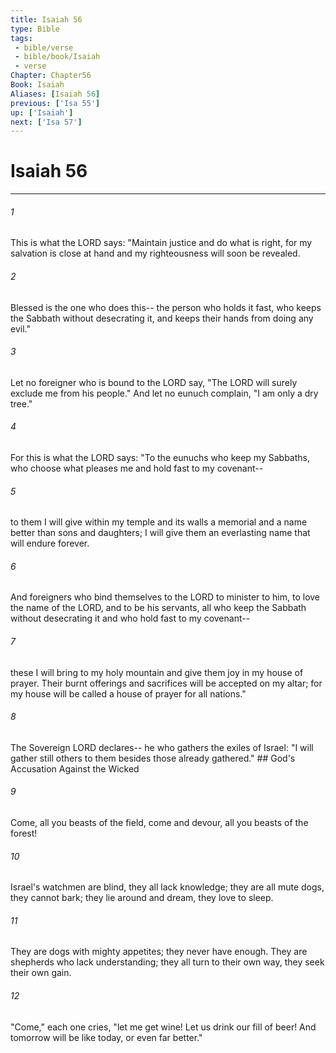 ```yaml
---
title: Isaiah 56
type: Bible
tags:
 - bible/verse
 - bible/book/Isaiah
 - verse
Chapter: Chapter56
Book: Isaiah
Aliases: [Isaiah 56]
previous: ['Isa 55']
up: ['Isaiah']
next: ['Isa 57']
---
```

# Isaiah 56

***


###### 1 
This is what the LORD says: "Maintain justice and do what is right, for my salvation is close at hand and my righteousness will soon be revealed. 

###### 2 
Blessed is the one who does this-- the person who holds it fast, who keeps the Sabbath without desecrating it, and keeps their hands from doing any evil." 

###### 3 
Let no foreigner who is bound to the LORD say, "The LORD will surely exclude me from his people." And let no eunuch complain, "I am only a dry tree." 

###### 4 
For this is what the LORD says: "To the eunuchs who keep my Sabbaths, who choose what pleases me and hold fast to my covenant-- 

###### 5 
to them I will give within my temple and its walls a memorial and a name better than sons and daughters; I will give them an everlasting name that will endure forever. 

###### 6 
And foreigners who bind themselves to the LORD to minister to him, to love the name of the LORD, and to be his servants, all who keep the Sabbath without desecrating it and who hold fast to my covenant-- 

###### 7 
these I will bring to my holy mountain and give them joy in my house of prayer. Their burnt offerings and sacrifices will be accepted on my altar; for my house will be called a house of prayer for all nations." 

###### 8 
The Sovereign LORD declares-- he who gathers the exiles of Israel: "I will gather still others to them besides those already gathered." ## God's Accusation Against the Wicked 

###### 9 
Come, all you beasts of the field, come and devour, all you beasts of the forest! 

###### 10 
Israel's watchmen are blind, they all lack knowledge; they are all mute dogs, they cannot bark; they lie around and dream, they love to sleep. 

###### 11 
They are dogs with mighty appetites; they never have enough. They are shepherds who lack understanding; they all turn to their own way, they seek their own gain. 

###### 12 
"Come," each one cries, "let me get wine! Let us drink our fill of beer! And tomorrow will be like today, or even far better." 
